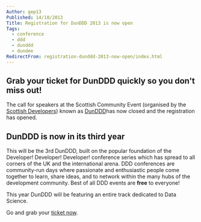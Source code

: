 ```yaml
---
Author: gep13
Published: 14/10/2013
Title: Registration for DunDDD 2013 is now open
Tags:
  - conference
  - ddd
  - dunddd
  - dundee
RedirectFrom: registration-dunddd-2013-now-open/index.html
---
```


## Grab your ticket for DunDDD quickly so you don't miss out!

The call for speakers at the Scottish Community Event (organised by the [Scottish Developers](https://scottishdevelopers.com/)) known as [DunDDD](https://dun.dddscotland.co.uk/speaker)has now closed and the registration has opened.

## DunDDD is now in its third year

This will be the 3rd DunDDD, built on the popular foundation of the Developer! Developer! Developer! conference series which has spread to all corners of the UK and the international arena.  DDD conferences are community-run days where passionate and enthusiastic people come together to learn, share ideas, and to network within the many hubs of the development community. Best of all DDD events are **free** to everyone!

This year DunDDD will be featuring an entire track dedicated to Data Science.

Go and grab your [ticket now](https://dun.dddscotland.co.uk/registration).
